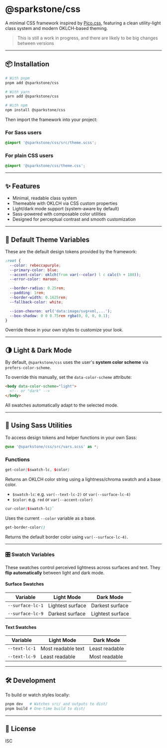 # @sparkstone/css

A minimal CSS framework inspired by [Pico.css](https://picocss.com), featuring a clean utility-light class system and modern OKLCH-based theming.

> This is still a work in progress, and there are likely to be big changes between versions

---

## 📦 Installation

```bash
# With pnpm
pnpm add @sparkstone/css

# With yarn
yarn add @sparkstone/css

# With npm
npm install @sparkstone/css
```

Then import the framework into your project:

### For Sass users

```scss
@import '@sparkstone/css/src/theme.scss';
```

### For plain CSS users

```css
@import '@sparkstone/css/theme.css';
```

---

## ✨ Features

- Minimal, readable class system
- Themeable with OKLCH via CSS custom properties
- Light/dark mode support (system-aware by default)
- Sass-powered with composable color utilities
- Designed for perceptual contrast and smooth customization

---

## 🎨 Default Theme Variables

These are the default design tokens provided by the framework:

```css
:root {
  --color: rebeccapurple;
  --primary-color: blue;
  --accent-color: oklch(from var(--color) l c calc(h + 180));
  --error-color: maroon;

  --border-radius: 0.25rem;
  --padding: 1rem;
  --border-width: 0.1625rem;
  --fallback-color: white;

  --icon-chevron: url('data:image/svg+xml,...');
  --box-shadow: 0 0 0.75rem rgba(0, 0, 0, 0.1);
}
```

Override these in your own styles to customize your look.

---

## 🌗 Light & Dark Mode

By default, `@sparkstone/css` uses the user's **system color scheme** via `prefers-color-scheme`.

To override this manually, set the `data-color-scheme` attribute:

```html
<body data-color-scheme="light">
  <!-- or "dark" -->
</body>
```

All swatches automatically adapt to the selected mode.

---

## 🧩 Using Sass Utilities

To access design tokens and helper functions in your own Sass:

```scss
@use '@sparkstone/css/src/vars.scss' as *;
```

### Functions

```scss
get-color($swatch-lc, $color)
```

Returns an OKLCH color string using a lightness/chroma swatch and a base color.

- `$swatch-lc`: e.g. `var(--text-lc-2)` or `var(--surface-lc-4)`
- `$color`: e.g. `red` or `var(--accent-color)`

```scss
cur-color($swatch-lc)`
```

Uses the current `--color` variable as a base.

```scss
get-border-color()
```

Returns the default border color using `var(--surface-lc-4)`.

---

### 🎛 Swatch Variables

These swatches control perceived lightness across surfaces and text. They **flip automatically** between light and dark mode.

#### Surface Swatches

| Variable         | Light Mode       | Dark Mode        |
| ---------------- | ---------------- | ---------------- |
| `--surface-lc-1` | Lightest surface | Darkest surface  |
| `--surface-lc-9` | Darkest surface  | Lightest surface |

#### Text Swatches

| Variable      | Light Mode         | Dark Mode      |
| ------------- | ------------------ | -------------- |
| `--text-lc-1` | Most readable text | Least readable |
| `--text-lc-9` | Least readable     | Most readable  |

---

## 🛠 Development

To build or watch styles locally:

```bash
pnpm dev   # Watches src/ and outputs to dist/
pnpm build # One-time build to dist/
```

---

## 📄 License

ISC
